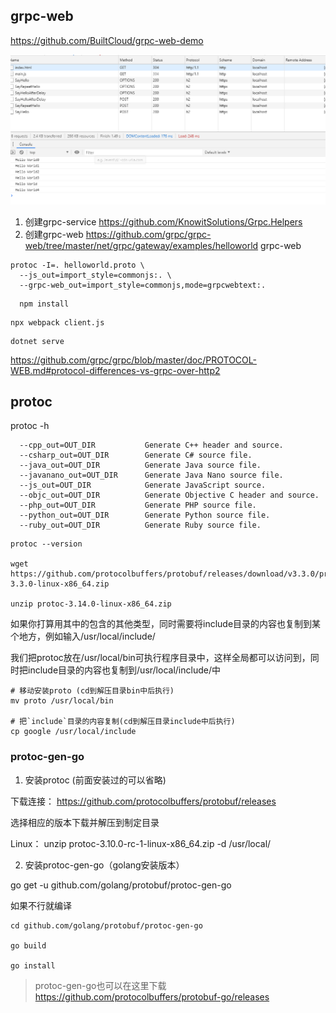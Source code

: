 
## grpc-web
https://github.com/BuiltCloud/grpc-web-demo

![](../img/grpc-web-demo.png)

1. 创建grpc-service
https://github.com/KnowitSolutions/Grpc.Helpers
2. 创建grpc-web
https://github.com/grpc/grpc-web/tree/master/net/grpc/gateway/examples/helloworld
grpc-web
```
protoc -I=. helloworld.proto \
  --js_out=import_style=commonjs:. \
  --grpc-web_out=import_style=commonjs,mode=grpcwebtext:.
```
```
  npm install
```
```
npx webpack client.js
```
```
dotnet serve
```

https://github.com/grpc/grpc/blob/master/doc/PROTOCOL-WEB.md#protocol-differences-vs-grpc-over-http2

## protoc
protoc -h
```
  --cpp_out=OUT_DIR           Generate C++ header and source.
  --csharp_out=OUT_DIR        Generate C# source file.
  --java_out=OUT_DIR          Generate Java source file.
  --javanano_out=OUT_DIR      Generate Java Nano source file.
  --js_out=OUT_DIR            Generate JavaScript source.
  --objc_out=OUT_DIR          Generate Objective C header and source.
  --php_out=OUT_DIR           Generate PHP source file.
  --python_out=OUT_DIR        Generate Python source file.
  --ruby_out=OUT_DIR          Generate Ruby source file.
```

```
protoc --version

wget https://github.com/protocolbuffers/protobuf/releases/download/v3.3.0/protoc-3.3.0-linux-x86_64.zip

unzip protoc-3.14.0-linux-x86_64.zip
```

如果你打算用其中的包含的其他类型，同时需要将include目录的内容也复制到某个地方，例如输入/usr/local/include/

我们把protoc放在/usr/local/bin可执行程序目录中，这样全局都可以访问到，同时把include目录的内容也复制到/usr/local/include/中
```
# 移动安装proto (cd到解压目录bin中后执行)
mv proto /usr/local/bin

# 把`include`目录的内容复制(cd到解压目录include中后执行)
cp google /usr/local/include
```

### protoc-gen-go
1. 安装protoc (前面安装过的可以省略)

下载连接： https://github.com/protocolbuffers/protobuf/releases 

选择相应的版本下载并解压到制定目录

Linux： unzip protoc-3.10.0-rc-1-linux-x86_64.zip -d /usr/local/

2. 安装protoc-gen-go（golang安装版本）

go get -u github.com/golang/protobuf/protoc-gen-go

如果不行就编译
```
cd github.com/golang/protobuf/protoc-gen-go

go build

go install
```

> protoc-gen-go也可以在这里下载 https://github.com/protocolbuffers/protobuf-go/releases